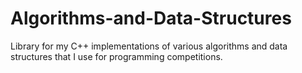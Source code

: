 # Algorithms-and-Data-Structures
Library for my C++ implementations of various algorithms and data structures that I use for programming competitions.
